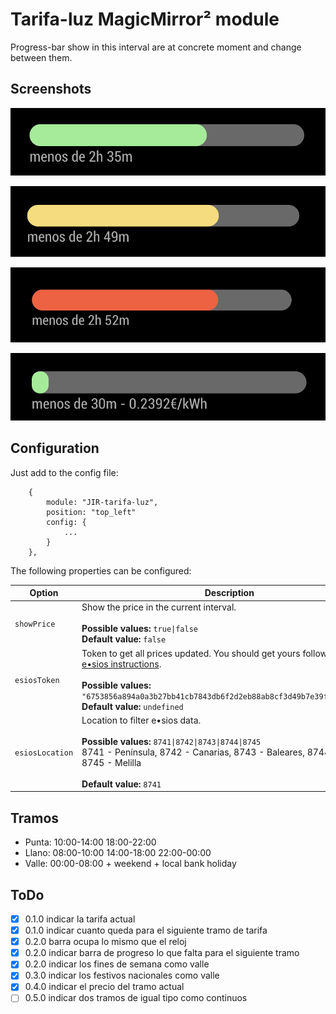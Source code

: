 # Tarifa-luz MagicMirror² module

Progress-bar show in this interval are at concrete moment and change between them.

## Screenshots

![tarifa-luz screenshot green](https://github.com/jirsis/JIR-tarifa-luz/raw/master/screenshot-green.png "Tarifa-luz module valle interval")

![tarifa-luz screenshot yellow](https://github.com/jirsis/JIR-tarifa-luz/raw/master/screenshot-yellow.png "Tarifa-luz module llano interval")

![tarifa-luz screenshot red](https://github.com/jirsis/JIR-tarifa-luz/raw/master/screenshot-red.png "Tarifa-luz module punta interval")

![tarifa-luz screenshot green with price](https://github.com/jirsis/JIR-tarifa-luz/raw/master/screenshot-price.png "Tarifa-luz module with price")

## Configuration

Just add to the config file:

```
    {
        module: "JIR-tarifa-luz",
        position: "top_left"
        config: {
            ...
        }
    },
```

The following properties can be configured:

| Option                       | Description
| ---------------------------- | -----------
| `showPrice`                  | Show the price in the current interval. <br><br> **Possible values:** `true\|false` <br> **Default value:** `false`
| `esiosToken`                 | Token to get all prices updated. You should get yours following the [e•sios instructions](https://www.esios.ree.es/es/pagina/api). <br><br> **Possible values:** `"6753856a894a0a3b27bb41cb7843db6f2d2eb88ab8cf3d49b7e39f7980cef700"` <br> **Default value:** `undefined`
| `esiosLocation`              | Location to filter e•sios data. <br><br> **Possible values:** `8741\|8742\|8743\|8744\|8745` <br>8741 - Península, 8742 - Canarias, 8743 - Baleares, 8744 - Ceuta, 8745 - Melilla <br><br>**Default value:** `8741`

## Tramos

* Punta: 10:00-14:00  18:00-22:00
* Llano: 08:00-10:00  14:00-18:00  22:00-00:00
* Valle: 00:00-08:00 + weekend + local bank holiday

## ToDo

- [x] 0.1.0 indicar la tarifa actual
- [x] 0.1.0 indicar cuanto queda para el siguiente tramo de tarifa
- [x] 0.2.0 barra ocupa lo mismo que el reloj
- [x] 0.2.0 indicar barra de progreso lo que falta para el siguiente tramo
- [x] 0.2.0 indicar los fines de semana como valle
- [x] 0.3.0 indicar los festivos nacionales como valle
- [x] 0.4.0 indicar el precio del tramo actual
- [ ] 0.5.0 indicar dos tramos de igual tipo como continuos
